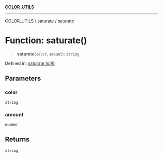 [**COLOR_UTILS**](../../README.md)

***

[COLOR_UTILS](../../README.md) / [saturate](../README.md) / saturate

# Function: saturate()

> **saturate**(`color`, `amount`): `string`

Defined in: [saturate.ts:16](https://github.com/dailker/everyutil/blob/cee559aadda9e0c298e06364cba9020e97a8b19b/src/color/saturate.ts#L16)

## Parameters

### color

`string`

### amount

`number`

## Returns

`string`
